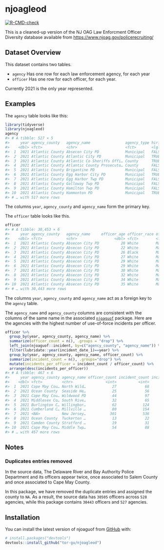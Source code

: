 
<!-- README.md is generated from README.Rmd. Please edit that file -->

# njoagleod

<!-- badges: start -->

[![R-CMD-check](https://github.com/tor-gu/njoagleod/workflows/R-CMD-check/badge.svg)](https://github.com/tor-gu/njoagleod/actions)
<!-- badges: end -->

This is a cleaned-up version of the NJ OAG Law Enforcment Officer
Diversity database available from
<https://www.njoag.gov/policerecruiting/>

## Dataset Overview

This dataset contains two tables.

-   `agency` Has one row for each law enforcement agency, for each year
-   `officer` Has one row for each officer, for each year.

Currently 2021 is the only year represented.

## Examples

The `agency` table looks like this:

``` r
library(tidyverse)
library(njoagleod)
agency
#> # A tibble: 527 × 5
#>     year agency_county   agency_name                agency_type hiring_governed…
#>    <dbl> <fct>           <chr>                      <fct>       <lgl>           
#>  1  2021 Atlantic County Absecon City PD            Municipal   FALSE           
#>  2  2021 Atlantic County Atlantic City PD           Municipal   TRUE            
#>  3  2021 Atlantic County Atlantic Co Sheriffs Offi… County      TRUE            
#>  4  2021 Atlantic County Atlantic County Prosecuto… County      FALSE           
#>  5  2021 Atlantic County Brigantine PD              Municipal   FALSE           
#>  6  2021 Atlantic County Egg Harbor City PD         Municipal   TRUE            
#>  7  2021 Atlantic County Egg Harbor Twp PD          Municipal   FALSE           
#>  8  2021 Atlantic County Galloway Twp PD            Municipal   FALSE           
#>  9  2021 Atlantic County Hamilton Twp PD            Municipal   FALSE           
#> 10  2021 Atlantic County Hammonton PD               Municipal   TRUE            
#> # … with 517 more rows
```

The columns `year`, `agency_county` and `agency_name` form the primary
key.

The `officer` table looks like this.

``` r
officer
#> # A tibble: 30,453 × 6
#>     year agency_county   agency_name     officer_age officer_race officer_gender
#>    <dbl> <fct>           <chr>                 <dbl> <fct>        <fct>         
#>  1  2021 Atlantic County Absecon City PD          20 White        Male          
#>  2  2021 Atlantic County Absecon City PD          22 White        Male          
#>  3  2021 Atlantic County Absecon City PD          26 Black        Male          
#>  4  2021 Atlantic County Absecon City PD          27 White        Male          
#>  5  2021 Atlantic County Absecon City PD          29 White        Male          
#>  6  2021 Atlantic County Absecon City PD          29 White        Male          
#>  7  2021 Atlantic County Absecon City PD          30 White        Male          
#>  8  2021 Atlantic County Absecon City PD          32 White        Male          
#>  9  2021 Atlantic County Absecon City PD          34 White        Male          
#> 10  2021 Atlantic County Absecon City PD          35 White        Male          
#> # … with 30,443 more rows
```

The columns `year`, `agency_county` and `agency_name` act as a foreign
key to the `agency` table.

The `agency_name` and `agency_county` columns are consistent with the
columns of the same name in the associated
[`njoaguof`](https://github.com/tor-gu/njoaguof) package. Here are the
agencies with the highest number of use-of-force incidents per officer.

``` r
officer %>% 
  group_by(year, agency_county, agency_name) %>%
  summarize(officer_count = n(), .groups = "drop") %>%
  left_join(njoaguof::incident, by=c("agency_county", "agency_name")) %>%
  filter(lubridate::year(incident_date_1)==year) %>%
  group_by(year, agency_county, agency_name, officer_count) %>%
  summarize(incident_count = n(), .groups="drop") %>%
  mutate(incidents_per_officer = incident_count / officer_count) %>%
  arrange(desc(incidents_per_officer))
#> # A tibble: 467 × 6
#>     year agency_county agency_name officer_count incident_count incidents_per_o…
#>    <dbl> <fct>         <chr>               <int>          <int>            <dbl>
#>  1  2021 Cape May Cou… North Wild…            27             68             2.52
#>  2  2021 Ocean County  Seaside He…            25             56             2.24
#>  3  2021 Cape May Cou… Wildwood PD            44             97             2.20
#>  4  2021 Middlesex Co… South Rive…            32             65             2.03
#>  5  2021 Burlington C… Willingbor…            62            124             2   
#>  6  2021 Cumberland C… Millville …            80            154             1.92
#>  7  2021 <NA>          New Jersey…           301            536             1.78
#>  8  2021 Ocean County  Tuckerton …            13             22             1.69
#>  9  2021 Camden County Stratford …            19             31             1.63
#> 10  2021 Cape May Cou… Middle Twp…            54             88             1.63
#> # … with 457 more rows
```

## Notes

### Duplicates entries removed

In the source data, The Delaware River and Bay Authority Police
Department and its officers appear twice, once associated to Salem
County and once associated to Cape May County.

In this package, we have removed the duplicate entries and assigned the
county to `NA`. As a result, the source data has `30505` officers across
`528` agencies, while this package contains `30443` officers and `527`
agencies.

## Installation

You can install the latest version of njoaguof from
[GitHub](https://github.com/) with:

``` r
# install.packages("devtools")
devtools::install_github("tor-gu/njoagleod")
```
